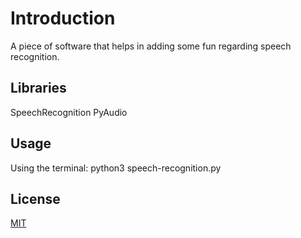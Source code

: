 # Introduction
A piece of software that helps in adding some fun regarding speech recognition.

## Libraries
SpeechRecognition
PyAudio

## Usage
Using the terminal: python3 speech-recognition.py

## License
[MIT](https://choosealicense.com/licenses/mit/)